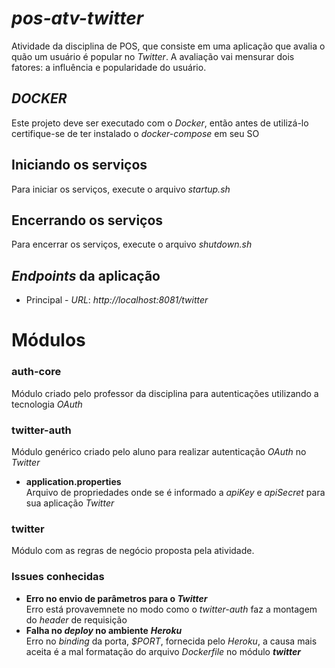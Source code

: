 # *pos-atv-twitter*
Atividade da disciplina de POS, que consiste em uma aplicação que avalia o quão um usuário é popular no *Twitter*. A avaliação vai mensurar dois fatores: a influência e popularidade do usuário.

## *DOCKER*
Este projeto deve ser executado com o *Docker*, então antes de utilizá-lo certifique-se de ter instalado o *docker-compose* em seu SO

## Iniciando os serviços
Para iniciar os serviços, execute o arquivo *startup.sh*

## Encerrando os serviços
Para encerrar os serviços, execute o arquivo *shutdown.sh*

## *Endpoints* da aplicação
  * Principal - *URL*: *http://localhost:8081/twitter*

# Módulos
### auth-core
Módulo criado pelo professor da disciplina para autenticações utilizando a tecnologia *OAuth*
### twitter-auth
Módulo genérico criado pelo aluno para realizar autenticação *OAuth* no *Twitter*
* **application.properties**  
Arquivo de propriedades onde se é informado a *apiKey* e *apiSecret* para sua aplicação *Twitter*
 
### twitter
Módulo com as regras de negócio proposta pela atividade.

### Issues conhecidas
* **Erro no envio de parâmetros para o *Twitter***  
Erro está provavemnete no modo como o *twitter-auth* faz a montagem do *header* de requisição
* **Falha no *deploy* no ambiente** ***Heroku***  
Erro no *binding* da porta, *$PORT*, fornecida pelo *Heroku*, a causa mais aceita é a mal formatação do arquivo *Dockerfile* no módulo ***twitter***
